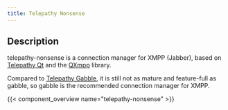 ```yaml
---
title: Telepathy Nonsense
---
```


## Description

telepathy-nonsense is a connection manager for XMPP (Jabber), based on
[Telepathy Qt](/components/telepathy-qt) and the [QXmpp](https://github.com/qxmpp-project/qxmpp)
library.

Compared to [Telepathy Gabble](/components/telepathy-gabble), it is still not as mature
and feature-full as gabble, so gabble is the recommended connection manager for XMPP.

{{< component_overview name="telepathy-nonsense" >}}
